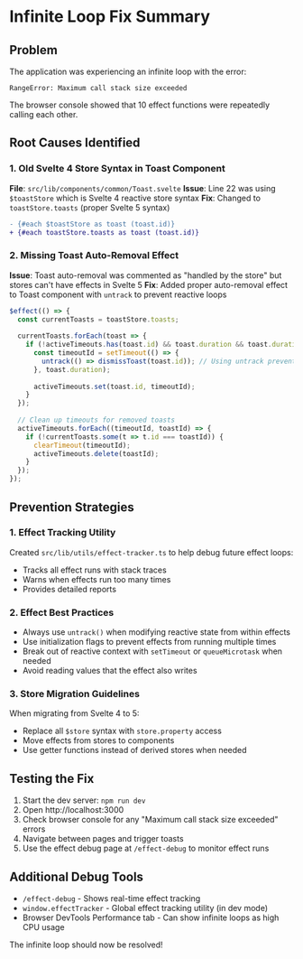 # Infinite Loop Fix Summary

## Problem
The application was experiencing an infinite loop with the error:
```
RangeError: Maximum call stack size exceeded
```

The browser console showed that 10 effect functions were repeatedly calling each other.

## Root Causes Identified

### 1. Old Svelte 4 Store Syntax in Toast Component
**File**: `src/lib/components/common/Toast.svelte`
**Issue**: Line 22 was using `$toastStore` which is Svelte 4 reactive store syntax
**Fix**: Changed to `toastStore.toasts` (proper Svelte 5 syntax)

```diff
- {#each $toastStore as toast (toast.id)}
+ {#each toastStore.toasts as toast (toast.id)}
```

### 2. Missing Toast Auto-Removal Effect
**Issue**: Toast auto-removal was commented as "handled by the store" but stores can't have effects in Svelte 5
**Fix**: Added proper auto-removal effect to Toast component with `untrack` to prevent reactive loops

```javascript
$effect(() => {
  const currentToasts = toastStore.toasts;
  
  currentToasts.forEach(toast => {
    if (!activeTimeouts.has(toast.id) && toast.duration && toast.duration > 0) {
      const timeoutId = setTimeout(() => {
        untrack(() => dismissToast(toast.id)); // Using untrack prevents loops
      }, toast.duration);
      
      activeTimeouts.set(toast.id, timeoutId);
    }
  });
  
  // Clean up timeouts for removed toasts
  activeTimeouts.forEach((timeoutId, toastId) => {
    if (!currentToasts.some(t => t.id === toastId)) {
      clearTimeout(timeoutId);
      activeTimeouts.delete(toastId);
    }
  });
});
```

## Prevention Strategies

### 1. Effect Tracking Utility
Created `src/lib/utils/effect-tracker.ts` to help debug future effect loops:
- Tracks all effect runs with stack traces
- Warns when effects run too many times
- Provides detailed reports

### 2. Effect Best Practices
- Always use `untrack()` when modifying reactive state from within effects
- Use initialization flags to prevent effects from running multiple times
- Break out of reactive context with `setTimeout` or `queueMicrotask` when needed
- Avoid reading values that the effect also writes

### 3. Store Migration Guidelines
When migrating from Svelte 4 to 5:
- Replace all `$store` syntax with `store.property` access
- Move effects from stores to components
- Use getter functions instead of derived stores when needed

## Testing the Fix

1. Start the dev server: `npm run dev`
2. Open http://localhost:3000
3. Check browser console for any "Maximum call stack size exceeded" errors
4. Navigate between pages and trigger toasts
5. Use the effect debug page at `/effect-debug` to monitor effect runs

## Additional Debug Tools

- `/effect-debug` - Shows real-time effect tracking
- `window.effectTracker` - Global effect tracking utility (in dev mode)
- Browser DevTools Performance tab - Can show infinite loops as high CPU usage

The infinite loop should now be resolved!